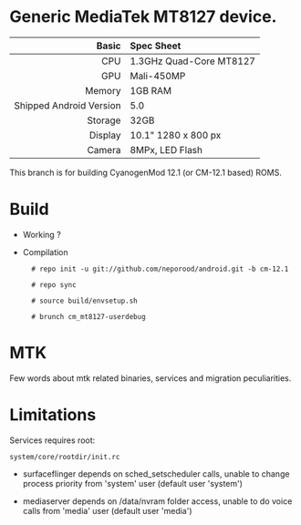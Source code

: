 Generic MediaTek MT8127 device.
==============

Basic   | Spec Sheet
-------:|:-------------------------
CPU     | 1.3GHz Quad-Core MT8127
GPU     | Mali-450MP
Memory  | 1GB RAM
Shipped Android Version | 5.0
Storage | 32GB
Display | 10.1" 1280 x 800 px
Camera  | 8MPx, LED Flash

This branch is for building CyanogenMod 12.1 (or CM-12.1 based) ROMS.

# Build

* Working
  ?

* Compilation

        # repo init -u git://github.com/neporood/android.git -b cm-12.1
        
        # repo sync
        
        # source build/envsetup.sh
        
        # brunch cm_mt8127-userdebug

# MTK

Few words about mtk related binaries, services and migration peculiarities.

# Limitations

Services requires root:

`system/core/rootdir/init.rc`

  * surfaceflinger depends on sched_setscheduler calls, unable to change process priority from 'system' user (default user 'system')

  * mediaserver depends on /data/nvram folder access, unable to do voice calls from 'media' user (default user 'media')

